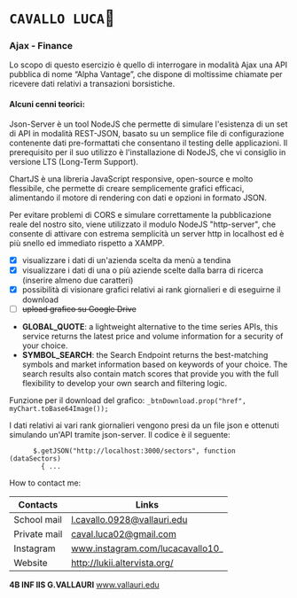 # **`CAVALLO LUCA`:horse:**
### Ajax - Finance 
Lo scopo di questo esercizio è quello di interrogare in modalità Ajax una API pubblica di nome “Alpha Vantage”, che dispone di moltissime chiamate per ricevere dati relativi a transazioni borsistiche.

#### Alcuni cenni teorici:

Json-Server è un tool NodeJS che permette di simulare l'esistenza di un set di API in modalità REST-JSON, basato su un semplice file di configurazione contenente dati pre-formattati che consentano il testing delle applicazioni. Il prerequisito per il suo utilizzo è l'installazione di NodeJS, che vi consiglio in versione LTS (Long-Term Support).

ChartJS è una libreria JavaScript responsive, open-source e molto flessibile, che permette di creare semplicemente grafici efficaci, alimentando il motore di rendering con dati e opzioni in formato JSON.

Per evitare problemi di CORS e simulare correttamente la pubblicazione reale del nostro sito, viene utilizzato il modulo NodeJS "http-server", che consente di attivare con estrema semplicità un server http in localhost ed è più snello ed immediato rispetto a XAMPP.

- [x] visualizzare i dati di un'azienda scelta da menù a tendina
- [x] visualizzare i dati di una o più aziende scelte dalla barra di ricerca (inserire almeno due caratteri)
- [x] possibilità di visionare grafici relativi ai rank giornalieri e di eseguirne il download
- [ ] ~~upload grafico su Google Drive~~

- **GLOBAL_QUOTE**: a lightweight alternative to the time series APIs, this service returns the latest price and volume information for a security of your choice.
- **SYMBOL_SEARCH**: the Search Endpoint returns the best-matching symbols and market information based on keywords of your choice. The search results also contain match scores that provide you with the full flexibility to develop your own search and filtering logic.

Funzione per il download del grafico:
```_btnDownload.prop("href", myChart.toBase64Image());```

I dati relativi ai vari rank giornalieri vengono presi da un file json e ottenuti simulando un'API tramite json-server. Il codice è il seguente:

``` $.getJSON("http://localhost:3000/chart", function (dataChart) { 
      $.getJSON("http://localhost:3000/sectors", function (dataSectors) 
        { ... 
```

 How to contact me:
 
Contacts | Links 
------------ | -------------
School mail | l.cavallo.0928@vallauri.edu
Private mail | caval.luca02@gmail.com
Instagram | www.instagram.com/lucacavallo10_
Website | http://lukii.altervista.org/

**4B INF IIS G.VALLAURI**  www.vallauri.edu

